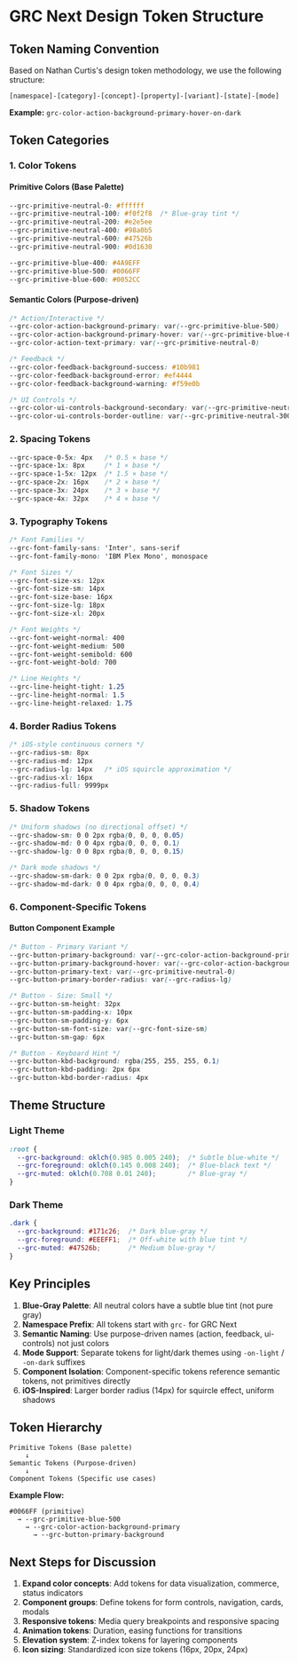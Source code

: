 # GRC Next Design Token Structure

## Token Naming Convention

Based on Nathan Curtis's design token methodology, we use the following structure:

```
[namespace]-[category]-[concept]-[property]-[variant]-[state]-[mode]
```

**Example:** `grc-color-action-background-primary-hover-on-dark`

## Token Categories

### 1. Color Tokens

#### Primitive Colors (Base Palette)
```css
--grc-primitive-neutral-0: #ffffff
--grc-primitive-neutral-100: #f0f2f8  /* Blue-gray tint */
--grc-primitive-neutral-200: #e2e5ee
--grc-primitive-neutral-400: #98a0b5
--grc-primitive-neutral-600: #47526b
--grc-primitive-neutral-900: #0d1630

--grc-primitive-blue-400: #4A9EFF
--grc-primitive-blue-500: #0066FF
--grc-primitive-blue-600: #0052CC
```

#### Semantic Colors (Purpose-driven)
```css
/* Action/Interactive */
--grc-color-action-background-primary: var(--grc-primitive-blue-500)
--grc-color-action-background-primary-hover: var(--grc-primitive-blue-600)
--grc-color-action-text-primary: var(--grc-primitive-neutral-0)

/* Feedback */
--grc-color-feedback-background-success: #10b981
--grc-color-feedback-background-error: #ef4444
--grc-color-feedback-background-warning: #f59e0b

/* UI Controls */
--grc-color-ui-controls-background-secondary: var(--grc-primitive-neutral-100)
--grc-color-ui-controls-border-outline: var(--grc-primitive-neutral-300)
```

### 2. Spacing Tokens

```css
--grc-space-0-5x: 4px   /* 0.5 × base */
--grc-space-1x: 8px     /* 1 × base */
--grc-space-1-5x: 12px  /* 1.5 × base */
--grc-space-2x: 16px    /* 2 × base */
--grc-space-3x: 24px    /* 3 × base */
--grc-space-4x: 32px    /* 4 × base */
```

### 3. Typography Tokens

```css
/* Font Families */
--grc-font-family-sans: 'Inter', sans-serif
--grc-font-family-mono: 'IBM Plex Mono', monospace

/* Font Sizes */
--grc-font-size-xs: 12px
--grc-font-size-sm: 14px
--grc-font-size-base: 16px
--grc-font-size-lg: 18px
--grc-font-size-xl: 20px

/* Font Weights */
--grc-font-weight-normal: 400
--grc-font-weight-medium: 500
--grc-font-weight-semibold: 600
--grc-font-weight-bold: 700

/* Line Heights */
--grc-line-height-tight: 1.25
--grc-line-height-normal: 1.5
--grc-line-height-relaxed: 1.75
```

### 4. Border Radius Tokens

```css
/* iOS-style continuous corners */
--grc-radius-sm: 8px
--grc-radius-md: 12px
--grc-radius-lg: 14px   /* iOS squircle approximation */
--grc-radius-xl: 16px
--grc-radius-full: 9999px
```

### 5. Shadow Tokens

```css
/* Uniform shadows (no directional offset) */
--grc-shadow-sm: 0 0 2px rgba(0, 0, 0, 0.05)
--grc-shadow-md: 0 0 4px rgba(0, 0, 0, 0.1)
--grc-shadow-lg: 0 0 8px rgba(0, 0, 0, 0.15)

/* Dark mode shadows */
--grc-shadow-sm-dark: 0 0 2px rgba(0, 0, 0, 0.3)
--grc-shadow-md-dark: 0 0 4px rgba(0, 0, 0, 0.4)
```

### 6. Component-Specific Tokens

#### Button Component Example
```css
/* Button - Primary Variant */
--grc-button-primary-background: var(--grc-color-action-background-primary)
--grc-button-primary-background-hover: var(--grc-color-action-background-primary-hover)
--grc-button-primary-text: var(--grc-primitive-neutral-0)
--grc-button-primary-border-radius: var(--grc-radius-lg)

/* Button - Size: Small */
--grc-button-sm-height: 32px
--grc-button-sm-padding-x: 10px
--grc-button-sm-padding-y: 6px
--grc-button-sm-font-size: var(--grc-font-size-sm)
--grc-button-sm-gap: 6px

/* Button - Keyboard Hint */
--grc-button-kbd-background: rgba(255, 255, 255, 0.1)
--grc-button-kbd-padding: 2px 6px
--grc-button-kbd-border-radius: 4px
```

## Theme Structure

### Light Theme
```css
:root {
  --grc-background: oklch(0.985 0.005 240);  /* Subtle blue-white */
  --grc-foreground: oklch(0.145 0.008 240);  /* Blue-black text */
  --grc-muted: oklch(0.708 0.01 240);        /* Blue-gray */
}
```

### Dark Theme
```css
.dark {
  --grc-background: #171c26;  /* Dark blue-gray */
  --grc-foreground: #EEEFF1;  /* Off-white with blue tint */
  --grc-muted: #47526b;       /* Medium blue-gray */
}
```

## Key Principles

1. **Blue-Gray Palette**: All neutral colors have a subtle blue tint (not pure gray)
2. **Namespace Prefix**: All tokens start with `grc-` for GRC Next
3. **Semantic Naming**: Use purpose-driven names (action, feedback, ui-controls) not just colors
4. **Mode Support**: Separate tokens for light/dark themes using `-on-light` / `-on-dark` suffixes
5. **Component Isolation**: Component-specific tokens reference semantic tokens, not primitives directly
6. **iOS-Inspired**: Larger border radius (14px) for squircle effect, uniform shadows

## Token Hierarchy

```
Primitive Tokens (Base palette)
    ↓
Semantic Tokens (Purpose-driven)
    ↓
Component Tokens (Specific use cases)
```

**Example Flow:**
```
#0066FF (primitive)
  → --grc-primitive-blue-500
    → --grc-color-action-background-primary
      → --grc-button-primary-background
```

## Next Steps for Discussion

1. **Expand color concepts**: Add tokens for data visualization, commerce, status indicators
2. **Component groups**: Define tokens for form controls, navigation, cards, modals
3. **Responsive tokens**: Media query breakpoints and responsive spacing
4. **Animation tokens**: Duration, easing functions for transitions
5. **Elevation system**: Z-index tokens for layering components
6. **Icon sizing**: Standardized icon size tokens (16px, 20px, 24px)
